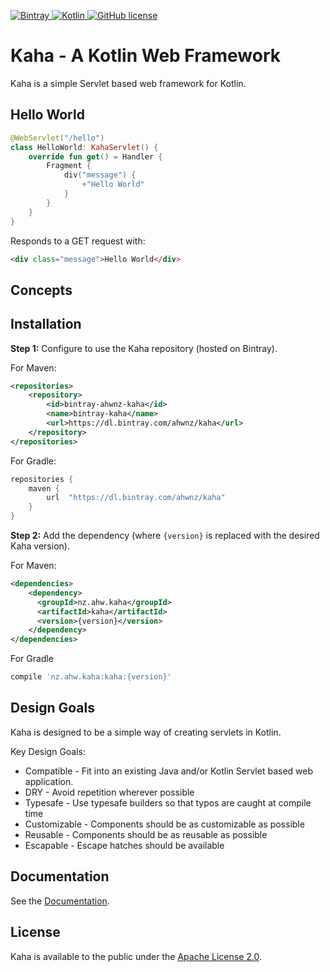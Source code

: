 [ ![Bintray](https://api.bintray.com/packages/ahwnz/kaha/kaha/images/download.svg) ](https://bintray.com/ahwnz/kaha/kaha/_latestVersion)
[ ![Kotlin](https://img.shields.io/badge/Kotlin-1.2-orange.svg) ](https://kotlinlang.org/)
[ ![GitHub license](https://img.shields.io/badge/license-Apache%20License%202.0-green.svg?style=flat)](http://www.apache.org/licenses/LICENSE-2.0)

Kaha - A Kotlin Web Framework
=============================

Kaha is a simple Servlet based web framework for Kotlin.

## Hello World

```kotlin
@WebServlet("/hello")
class HelloWorld: KahaServlet() {
    override fun get() = Handler {
        Fragment {
            div("message") {
                +"Hello World"
            }
        }
    }
}
```
Responds to a GET request with:
```html
<div class="message">Hello World</div>
```

## Concepts 

## Installation

**Step 1:** Configure to use the Kaha repository (hosted on Bintray).

For Maven:
```xml
<repositories>
    <repository>
        <id>bintray-ahwnz-kaha</id>
        <name>bintray-kaha</name>
        <url>https://dl.bintray.com/ahwnz/kaha</url>
    </repository>
</repositories>
```

For Gradle:
```groovy
repositories {
    maven {
        url  "https://dl.bintray.com/ahwnz/kaha" 
    }
}
```

**Step 2:** Add the dependency (where `{version}` is replaced with the desired Kaha version).

For Maven:
```xml
<dependencies>
    <dependency>
      <groupId>nz.ahw.kaha</groupId>
      <artifactId>kaha</artifactId>
      <version>{version}</version>
    </dependency>
</dependencies>
```

For Gradle
```groovy
compile 'nz.ahw.kaha:kaha:{version}'
```

## Design Goals

Kaha is designed to be a simple way of creating servlets in Kotlin. 

Key Design Goals:
- Compatible - Fit into an existing Java and/or Kotlin Servlet based web application.
- DRY - Avoid repetition wherever possible
- Typesafe - Use typesafe builders so that typos are caught at compile time
- Customizable - Components should be as customizable as possible
- Reusable - Components should be as reusable as possible
- Escapable - Escape hatches should be available  

## Documentation

See the [Documentation](https://github.com/ahwnz/kaha/wiki).

## License

Kaha is available to the public under the [Apache License 2.0](https://www.apache.org/licenses/LICENSE-2.0).
